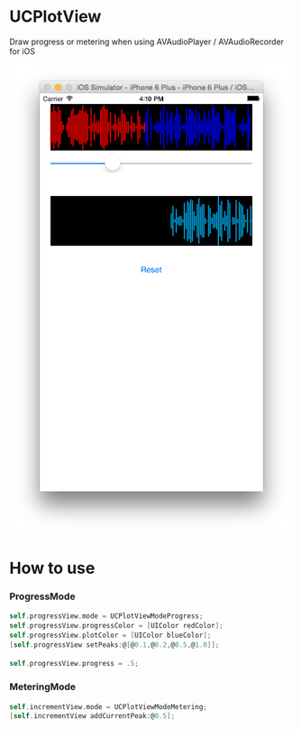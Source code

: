 # UCPlotView
Draw progress or metering when using AVAudioPlayer / AVAudioRecorder for iOS

![alt tag](https://raw.githubusercontent.com/yuchism/UCPlotView/master/ScreenShot/screenshot.png)


# How to use
### ProgressMode

```objectivec
self.progressView.mode = UCPlotViewModeProgress;
self.progressView.progressColor = [UIColor redColor];
self.progressView.plotColor = [UIColor blueColor];
[self.progressView setPeaks:@[@0.1,@0.2,@0.5,@1.0]];

self.progressView.progress = .5;
```

### MeteringMode

```objectivec
self.incrementView.mode = UCPlotViewModeMetering;
[self.incrementView addCurrentPeak:@0.5];
```

